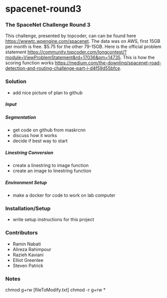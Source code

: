 # spacenet-round3

### The SpaceNet Challenge Round 3
This challenge, presented by topcoder, can can be found here https://wwwtc.wpengine.com/spacenet. The data was on AWS, first 15GB per month is free. $5.75 for the other 79-15GB. Here is the official problem statement https://community.topcoder.com/longcontest/?module=ViewProblemStatement&rd=17036&pm=14735. This is how the scoring function works https://medium.com/the-downlinq/spacenet-road-detection-and-routing-challenge-part-i-d4f59d55bfce.

### Solution
* add nice picture of plan to github

##### Input

##### Segmentation
* get code on github from maskrcnn
* discuss how it works
* decide if best way to start

##### Linestring Conversion
* create a linestring to image function
* create an image to linestring function

##### Environment Setup
* make a docker for code to work on lab computer

### Installation/Setup
* write setup instructions for this project

### Contributors
* Ramin Nabati
* Alireza Rahimpour
* Razieh Kaviani
* Elliot Greenlee
* Steven Patrick

### Notes
chmod g+rw [fileToModify.txt]
chmod -r g+rw *
